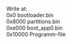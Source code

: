 Write at:   
0x0 bootloader.bin   
0x8000 partitions.bin   
0xe000 boot_app0.bin   
0x10000 Programm-file   
